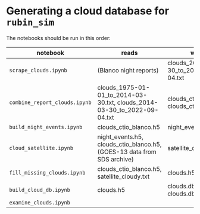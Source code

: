 # Generating a cloud database for `rubin_sim`

The notebooks should be run in this order:



| notebook | reads | writes |
| -------- | ----- | ------ |
| `scrape_clouds.ipynb` | (Blanco night reports) | clouds_2014-03-30_to_2022-09-04.txt |
| `combine_report_clouds.ipynb` | clouds_1975-01-01_to_2014-03-30.txt, clouds_2014-03-30_to_2022-09-04.txt| clouds_ctio_blanco.txt, clouds_ctio_blanco.h5|
| `build_night_events.ipynb`  | clouds_ctio_blanco.h5 | night_events.h5 |
| `cloud_satellite.ipynb`  | night_events.h5, clouds_ctio_blanco.h5, (GOES-13 data from SDS archive) | satellite_cloudy.txt |
| `fill_missing_clouds.ipynb`  | clouds_ctio_blanco.h5, satellite_cloudy.txt | clouds.h5, clouds.txt |
| `build_cloud_db.ipynb`  | clouds.h5 | clouds.db, clouds.db.gz|
| `examine_clouds.ipynb`  | | |